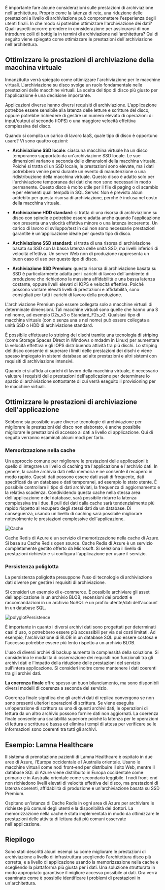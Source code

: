 È importante fare alcune considerazioni sulle prestazioni di archiviazione nell'architettura. Proprio come la latenza di rete, una riduzione delle prestazioni a livello di archiviazione può compromettere l'esperienza degli utenti finali. In che modo si potrebbe ottimizzare l'archiviazione dei dati? Quali aspetti occorre prendere in considerazione per assicurarsi di non introdurre colli di bottiglia in termini di archiviazione nell'architettura? Qui di seguito viene spiegato come ottimizzare le prestazioni dell'archiviazione nell'architettura.

## <a name="optimize-virtual-machine-storage-performance"></a>Ottimizzare le prestazioni di archiviazione della macchina virtuale

Innanzitutto verrà spiegato come ottimizzare l'archiviazione per le macchine virtuali. L'archiviazione su disco svolge un ruolo fondamentale nelle prestazioni delle macchine virtuali. La scelta del tipo di disco più giusto per l'applicazione è una decisione importante.

Applicazioni diverse hanno diversi requisiti di archiviazione. L'applicazione potrebbe essere sensibile alla latenza delle letture e scritture del disco, oppure potrebbe richiedere di gestire un numero elevato di operazioni di input/output al secondo (IOPS) o una maggiore velocità effettiva complessiva del disco.

Quando si compila un carico di lavoro IaaS, quale tipo di disco è opportuno usare? Vi sono quattro opzioni:

* **Archiviazione SSD locale**: ciascuna macchina virtuale ha un disco temporaneo supportato da un'archiviazione SSD locale. Le sue dimensioni variano a seconda delle dimensioni della macchina virtuale. Poiché si tratta di un SSD locale, le prestazioni sono elevate, ma i dati potrebbero venire persi durante un evento di manutenzione o una ridistribuzione della macchina virtuale. Questo disco è adatto solo per l'archiviazione temporanea dei dati che non sono necessari in modo permanente. Questo disco è molto utile per il file di paging o di scambio e per elementi quali tempdb in SQL Server. Non è previsto alcun addebito per questa risorsa di archiviazione, perché è inclusa nel costo della macchina virtuale.

* **Archiviazione HDD standard**: si tratta di una risorsa di archiviazione su disco con spindle e potrebbe essere adatta anche quando l'applicazione non presenta una velocità effettiva minore o una latenza incoerente. Un carico di lavoro di sviluppo/test in cui non sono necessarie prestazioni garantite è un'applicazione ideale per questo tipo di disco.

* **Archiviazione SSD standard**: si tratta di una risorsa di archiviazione basata su SSD con la bassa latenza delle unità SSD, ma livelli inferiori di velocità effettiva. Un server Web non di produzione rappresenta un buon caso di uso per questo tipo di disco.

* **Archiviazione SSD Premium**: questa risorsa di archiviazione basata su SSD è particolarmente adatta per i carichi di lavoro dell'ambiente di produzione che richiedono la massima affidabilità e una bassa latenza costante, oppure livelli elevati di IOPS e velocità effettiva. Poiché possono vantare elevati livelli di prestazioni e affidabilità, sono consigliati per tutti i carichi di lavoro della produzione.

L'archiviazione Premium può essere collegata solo a macchine virtuali di determinate dimensioni. Tali macchine virtuali sono quelle che hanno una S nel nome, ad esempio D2s_v3 o Standard_F2s_v2. Qualsiasi tipo di macchina virtuale (con o senza una s nel nome) può essere collegata a unità SSD o HDD di archiviazione standard.

È possibile effettuare lo striping dei dischi tramite una tecnologia di striping (come Storage Spaces Direct in Windows o mdadm in Linux) per aumentare la velocità effettiva e gli IOPS distribuendo attività tra più dischi. Lo striping del disco consente di superare i limiti delle prestazioni dei dischi e viene spesso impiegato in sistemi database ad alte prestazioni e altri sistemi con requisiti di archiviazione intensivi.

Quando ci si affida ai carichi di lavoro della macchina virtuale, è necessario valutare i requisiti delle prestazioni dell'applicazione per determinare lo spazio di archiviazione sottostante di cui verrà eseguito il provisioning per le macchine virtuali.

## <a name="optimize-storage-performance-for-your-application"></a>Ottimizzare le prestazioni di archiviazione dell'applicazione

Sebbene sia possibile usare diverse tecnologie di archiviazione per migliorare le prestazioni del disco non elaborato, è anche possibile migliorare le prestazioni di accesso ai dati a livello di applicazione. Qui di seguito verranno esaminati alcuni modi per farlo.

### <a name="caching"></a>Memorizzazione nella cache

Un approccio comune per migliorare le prestazioni delle applicazioni è quello di integrare un livello di caching tra l'applicazione e l'archivio dati. In genere, la cache archivia dati nella memoria e ne consente il recupero in modo rapido. Questi dati possono essere dati usati di frequente, dati specificati da un database o dati temporanei, ad esempio lo stato utente. È possibile controllare il tipo di dati archiviati, la frequenza di aggiornamento e la relativa scadenza. Condividendo questa cache nella stessa area dell'applicazione e del database, sarà possibile ridurre la latenza complessiva tra i due. Il pull dei dati dalla cache sarà tendenzialmente più rapido rispetto al recupero degli stessi dati da un database. Di conseguenza, usando un livello di caching sarà possibile migliorare notevolmente le prestazioni complessive dell'applicazione.

![Cache](../media/cache.png)

Cache Redis di Azure è un servizio di memorizzazione nella cache di Azure. Si basa su Cache Redis open source. Cache Redis di Azure è un servizio completamente gestito offerto da Microsoft. Si seleziona il livello di prestazioni richiesto e si configura l'applicazione per usare il servizio.

### <a name="polyglot-persistence"></a>Persistenza poliglotta

La persistenza poliglotta presuppone l'uso di tecnologie di archiviazione dati diverse per gestire i requisiti di archiviazione.

Si consideri un esempio di e-commerce. È possibile archiviare gli asset dell'applicazione in un archivio BLOB, recensioni dei prodotti e raccomandazioni in un archivio NoSQL e un profilo utente/dati dell'account in un database SQL.

![polyglotPersistence](../media/polyglotpersistence.png)

È importante in quanto i diversi archivi dati sono progettati per determinati casi d'uso, o potrebbero essere più accessibili per via dei costi limitati. Ad esempio, l'archiviazione di BLOB in un database SQL può essere costosa e l'accesso potrebbe essere più lento rispetto a un archivio BLOB.

L'uso di diversi archivi di backup aumenta la complessità della soluzione. Si considerino le modalità di osservazione dei requisiti non funzionali tra gli archivi dati e l'impatto della riduzione delle prestazioni del servizio sull'intera applicazione. Si consideri inoltre come mantenere i dati coerenti tra gli archivi dati. 

**La coerenza finale** offre spesso un buon bilanciamento, ma sono disponibili diversi modelli di coerenza a seconda del servizio.

Coerenza finale significa che gli archivi dati di replica convergono se non sono presenti ulteriori operazioni di scrittura. Se viene eseguita un'operazione di scrittura su uno di questi archivi dati, le operazioni di lettura da un altro archivio possono fornire dati non aggiornati. La coerenza finale consente una scalabilità superiore poiché la latenza per le operazioni di lettura e scrittura è bassa ed elimina i tempi di attesa per verificare se le informazioni sono coerenti tra tutti gli archivi.

## <a name="lamna-healthcare-example"></a>Esempio: Lamna Healthcare

Il sistema di prenotazione pazienti di Lamna Healthcare è ospitato in due aree di Azure, l'Europa occidentale e l'Australia orientale. Usano le macchine virtuali come nodi front-end per distribuire il sito Web, mentre il database SQL di Azure viene distribuito in Europa occidentale come primario e in Australia orientale come secondario leggibile. I nodi front-end non richiedono livelli elevati di velocità effettiva del disco, ma prestazioni di latenza coerenti, affidabilità di produzione e un'archiviazione basata su SSD Premium.

Ospitano un'istanza di Cache Redis in ogni area di Azure per archiviare le richieste più comuni degli utenti e la disponibilità dei dottori. La memorizzazione nella cache è stata implementata in modo da ottimizzare le prestazioni delle attività di lettura dati più comuni osservate nell'applicazione.

## <a name="summary"></a>Riepilogo

Sono stati descritti alcuni esempi su come migliorare le prestazioni di archiviazione a livello di infrastruttura scegliendo l'architettura disco più corretta, e a livello di applicazione usando la memorizzazione nella cache e scegliendo la piattaforma più giusta per i dati. Una soluzione strutturata in modo appropriato garantisce il migliore accesso possibile ai dati. Ora verrà esaminato come è possibile identificare i problemi di prestazioni in un'architettura.